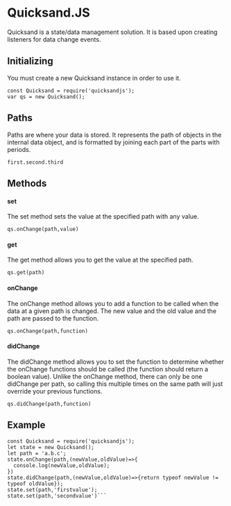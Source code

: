 # Quicksand.JS
Quicksand is a state/data management solution. It is based upon creating listeners for data change events.

## Initializing
You must create a new Quicksand instance in order to use it.

```
const Quicksand = require('quicksandjs');
var qs = new Quicksand();
```

## Paths
Paths are where your data is stored. It represents the path of objects in the internal data object, and is formatted by joining each part of the parts with periods.

```first.second.third```

## Methods

#### set
The set method sets the value at the specified path with any value.

```qs.onChange(path,value)```

#### get
The get method allows you to get the value at the specified path.

```qs.get(path)```

#### onChange
The onChange method allows you to add a function to be called when the data at a given path is changed. The new value and the old value and the path are passed to the function.

```qs.onChange(path,function)```

#### didChange
The didChange method allows you to set the function to determine whether the onChange functions should be called (the function should return a boolean value). Unlike the onChange method, there can only be one didChange per path, so calling this multiple times on the same path will just override your previous functions.

```qs.didChange(path,function)```


## Example
```
const Quicksand = require('quicksandjs');
let state = new Quicksand();
let path = 'a.b.c';
state.onChange(path,(newValue,oldValue)=>{
  console.log(newValue,oldValue);
})
state.didChange(path,(newValue,oldValue)=>{return typeof newValue != typeof oldValue});
state.set(path,'firstvalue');
state.set(path,'secondvalue')```
